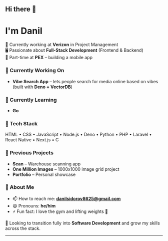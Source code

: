 ## Hi there 👋

# I'm Danil  

💼 Currently working at **Verizon** in Project Management  
🖥️ Passionate about **Full-Stack Development** (Frontend & Backend)  
📱 Part-time at **PEX** – building a mobile app  

### 🔭 Currently Working On
- **Vibe Search App** – lets people search for media online based on vibes (built with **Deno + VectorDB**)  

### 🌱 Currently Learning
- **Go**  

### 🔧 Tech Stack
HTML • CSS • JavaScript • Node.js • Deno • Python • PHP • Laravel • React Native • Next.js • C  

### 📂 Previous Projects
- **Scan** – Warehouse scanning app  
- **One Million Images** – 1000x1000 image grid project  
- **Portfolio** – Personal showcase  

### 💬 About Me
- 📫 How to reach me: **danilsidorov8625@gmail.com**  
- 😄 Pronouns: **he/him**  
- ⚡ Fun fact: I love the gym and lifting weights 💪  

🌟 Looking to transition fully into **Software Development** and grow my skills across the stack.  

---

<!--
**DanilSidorov8625/DanilSidorov8625** is a ✨ _special_ ✨ repository because its `README.md` (this file) appears on your GitHub profile.

Here are some ideas to get you started:

- 🔭 I’m currently working on ...
- 🌱 I’m currently learning ...
- 👯 I’m looking to collaborate on ...
- 🤔 I’m looking for help with ...
- 💬 Ask me about ...
- 📫 How to reach me: ...
- 😄 Pronouns: ...
- ⚡ Fun fact: ...
-->

